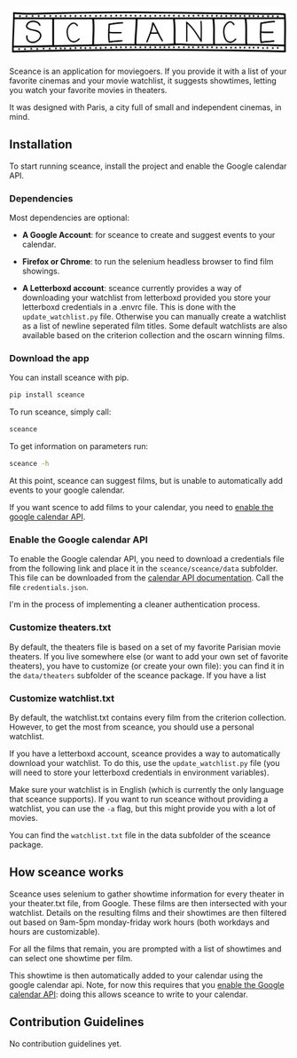 <p align="center">
  <img src="/sceance.svg", alt="sceance logo" />
</p>

Sceance is an application for moviegoers. If you provide it with a list of your favorite cinemas and your movie watchlist, it suggests showtimes, letting you watch your favorite movies in theaters.

It was designed with Paris, a city full of small and independent cinemas, in mind.

## Installation

To start running sceance, install the project and enable the Google calendar API.

### Dependencies

Most dependencies are optional:

- **A Google Account**: for sceance to create and suggest events to your calendar.

- **Firefox or Chrome**: to run the selenium headless browser to find film showings.

- **A Letterboxd account**: sceance currently provides a way of downloading your watchlist from letterboxd provided you store your letterboxd credentials in a .envrc file. This is done with the `update_watchlist.py` file. Otherwise you can manually create a watchlist as a list of newline seperated film titles. Some default watchlists are also available based on the criterion collection and the oscarn winning films.

### Download the app

You can install sceance with pip.
```sh
pip install sceance
```

To run sceance, simply call:
```sh
sceance
```

To get information on parameters run:
```sh
sceance -h
```

At this point, sceance can suggest films, but is unable to automatically add events to your google calendar.

If you want scence to add films to your calendar, you need to [enable the google calendar API](#enable-the-google-calendar-api).

### Enable the Google calendar API

To enable the Google calendar API, you need to download a credentials file from the following link and place it in the `sceance/sceance/data` subfolder. This file can be downloaded from the [calendar API documentation](https://developers.google.com/calendar/quickstart/python?hl=en#step_1_turn_on_the). Call the file `credentials.json`.

I'm in the process of implementing a cleaner authentication process.

### Customize theaters.txt

By default, the theaters file is based on a set of my favorite Parisian movie theaters. If you live somewhere else (or want to add your own set of favorite theaters), you have to customize (or create your own file): you can find it in the `data/theaters` subfolder of the sceance package. If you have a list

### Customize watchlist.txt

By default, the watchlist.txt contains every film from the criterion collection. However, to get the most from sceance, you should use a personal watchlist.

If you have a letterboxd account, sceance provides a way to automatically download your watchlist. To do this, use the `update_watchlist.py` file (you will need to store your letterboxd credentials in environment variables).

Make sure your watchlist is in English (which is currently the only language that sceance supports). If you want to run sceance without providing a watchlist, you can use the `-a` flag, but this might provide you with a lot of movies.

You can find the `watchlist.txt` file in the data subfolder of the sceance package.

## How sceance works

Sceance uses selenium to gather showtime information for every theater in your theater.txt file, from Google. These films are then intersected with your watchlist. Details on the resulting films and their showtimes are then filtered out based on 9am-5pm monday-friday work hours (both workdays and hours are customizable).

For all the films that remain, you are prompted with a list of showtimes and can select one showtime per film.

This showtime is then automatically added to your calendar using the google calendar api. Note, for now this requires that you [enable the Google calendar API](#enable-the-google-calendar-api): doing this allows sceance to write to your calendar.

## Contribution Guidelines

No contribution guidelines yet.
